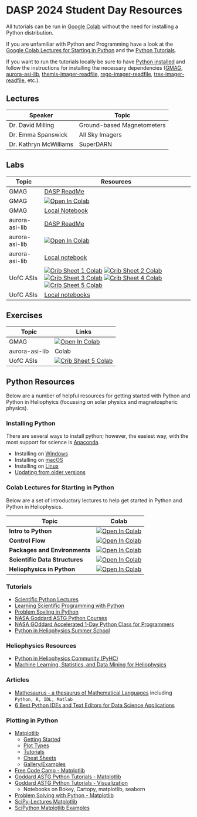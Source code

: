 # DASP 2024 Student Day Resources

All tutorials can be run in [Google Colab](https://research.google.com/colaboratory/faq.html) without the need for installing a Python distribution.

If you are unfamiliar with Python and Programming have a look at the [Google Colab Lectures for Starting in Python](#colab-lectures-for-starting-in-python) and the [Python Tutorials](#tutorials). 

If you want to run the tutorials locally be sure to have [Python installed](#installing-python) and follow the instructions for installing the necessary dependencies ([GMAG](/GMAG/README.md#gmag-installation), [aurora-asi-lib](https://aurora-asi-lib.readthedocs.io/en/latest/get_started.html), [themis-imager-readfile](https://github.com/ucalgary-aurora/themis-imager-readfile), [rego-imager-readfile](https://github.com/ucalgary-aurora/rego-imager-readfile), [trex-imager-readfile](https://github.com/ucalgary-aurora/trex-imager-readfile), etc.).

## Lectures

| Speaker | Topic |
|---------|-------|
| Dr. David Milling | Ground-based Magnetometers |
| Dr. Emma Spanswick | All Sky Imagers |
| Dr. Kathryn McWilliams | SuperDARN |

## Labs

| Topic | Resources |
|-------|-----------|
| GMAG  | [DASP ReadMe](/GMAG/README.md) |
| GMAG  | [![Open In Colab](https://colab.research.google.com/assets/colab-badge.svg)](https://colab.research.google.com/github/kylermurphy/DASP_2024/blob/main/GMAG/GMAG_DASP_Colab.ipynb) |
| GMAG  | [Local Notebook](https://github.com/kylermurphy/DASP_2024/blob/main/GMAG/GMAG_DASP_Local.ipynb) |
| aurora-asi-lib | [DASP ReadMe](https://github.com/kylermurphy/DASP_2024/tree/main/asilib) |
| aurora-asi-lib |  [![Open In Colab](https://colab.research.google.com/assets/colab-badge.svg)](https://colab.research.google.com/drive/14EqiaMibxc8KjQ3KKefipDSmS1lFpAat?usp=sharing) |
| aurora-asi-lib | [Local notebook](https://github.com/kylermurphy/DASP_2024/blob/main/asilib/2024_dasp_asilib_local.ipynb) |
| UofC ASIs | [![Crib Sheet 1 Colab](https://img.shields.io/badge/Open_Crib_Sheet_1_in_Colab-blue)](https://colab.research.google.com/github/ucalgary-aurora/crib-sheets/blob/main/python/_dasp_colabs/DASP2024_load_cal_plot_single_channel_asi_data.ipynb) [![Crib Sheet 2 Colab](https://img.shields.io/badge/Open_Crib_Sheet_2_in_Colab-blue)](https://colab.research.google.com/github/ucalgary-aurora/crib-sheets/blob/main/python/_dasp_colabs/DASP2024_load_cal_plot_multi_channel_asi_data.ipynb) [![Crib Sheet 3 Colab](https://img.shields.io/badge/Open_Crib_Sheet_3_in_Colab-blue)](https://colab.research.google.com/github/ucalgary-aurora/crib-sheets/blob/main/python/_dasp_colabs/DASP2024_georeferencing_single_channel_asi_data.ipynb) [![Crib Sheet 4 Colab](https://img.shields.io/badge/Open_Crib_Sheet_4_in_Colab-blue)](https://colab.research.google.com/github/ucalgary-aurora/crib-sheets/blob/main/python/_dasp_colabs/DASP2024_georeferencing_multi_channel_asi_data.ipynb) [![Crib Sheet 5 Colab](https://img.shields.io/badge/Open_Crib_Sheet_5_in_Colab-blue)](https://colab.research.google.com/github/ucalgary-aurora/crib-sheets/blob/main/python/_dasp_colabs/DASP2024_multi_network_mosaic.ipynb) |
| UofC ASIs | [Local notebooks](https://data.phys.ucalgary.ca/working_with_data/index.html#crib-sheets) |

## Exercises

| Topic | Links |
|-------|-------|
| GMAG  |  [![Open In Colab](https://colab.research.google.com/assets/colab-badge.svg)](https://colab.research.google.com/github/kylermurphy/DASP_2024/blob/main/exercises/GMAG_project.ipynb)  |
| aurora-asi-lib | Colab |
| UofC ASIs | [![Crib Sheet 5 Colab](https://colab.research.google.com/assets/colab-badge.svg)](https://colab.research.google.com/github/ucalgary-aurora/crib-sheets/blob/main/python/_dasp_colabs/DASP2024_exercises.ipynb) |

## Python Resources

Below are a number of helpful resources for getting started with Python and Python in Heliophyics (focussing on solar physics and magnetospheric physics). 

### Installing Python

There are several ways to install python; however, the easiest way, with the most support for science is [Anaconda][1]. 

- Installing on [Windows][2]
- Installing on [macOS][3]
- Installing on [Linux][4]
- [Updating from older versions][5]


### Colab Lectures for Starting in Python

Below are a set of introductory lectures to help get started in Python and Python in Heliophysics.

| Topic | Colab |
|-------|-------|
| **Intro to Python** |  [![Open In Colab](https://colab.research.google.com/assets/colab-badge.svg)](https://colab.research.google.com/github/kylermurphy/STFC_SS_2022/blob/main/Notebooks/Intro_to_Python.ipynb) |
| **Control Flow** | [![Open In Colab](https://colab.research.google.com/assets/colab-badge.svg)](https://colab.research.google.com/github/kylermurphy/STFC_SS_2022/blob/main/Notebooks/Control_Flow.ipynb) |
| **Packages and Environments** | [![Open In Colab](https://colab.research.google.com/assets/colab-badge.svg)](https://colab.research.google.com/github/kylermurphy/STFC_SS_2022/blob/main/Notebooks/Packages_and_Environments.ipynb) |
| **Scientific Data Structures** | [![Open In Colab](https://colab.research.google.com/assets/colab-badge.svg)](https://colab.research.google.com/github/kylermurphy/STFC_SS_2022/blob/main/Notebooks/Scientific_Data_Structures.ipynb) |
| **Heliophysics in Python** | [![Open In Colab](https://colab.research.google.com/assets/colab-badge.svg)](https://colab.research.google.com/github/kylermurphy/STFC_SS_2022/blob/main/Notebooks/Heliophysics_in_Python.ipynb) |

### Tutorials

- [Scientific Python Lectures](https://lectures.scientific-python.org/)
- [Learning Scientific Programming with Python](https://scipython.com/)
- [Problem Sovling in Python](https://problemsolvingwithpython.com/)
- [NASA Goddard ASTG Python Courses](https://github.com/astg606/py_courses)
- [NASA GOddard Accelerated 1-Day Python Class for Programmers](https://astg606.github.io/py_courses/one_day_beginner/)
- [Python in Heliophysics Summer School](https://heliopython.org/summer-school)

### Heliophysics Resources

- [Python in Heliophysics Community (PyHC)](https://heliopython.org/)
- [Machine Learning, Statistics, and Data Mining for Heliophysics](https://helioml.org/Introduction/title.html)

### Articles

- [Mathesaurus - a thesaurus of Mathematical Languages](http://mathesaurus.sourceforge.net/) including ```Python, R, IDL, Matlab```
- [6 Best Python IDEs and Text Editors for Data Science Applications](https://medium.com/towards-data-science/6-best-python-ides-and-text-editors-for-data-science-applications-6986c4522e61)

### Plotting in Python

- [Matplotlib](https://matplotlib.org/)
    - [Getting Started](https://matplotlib.org/stable/users/getting_started/)
    - [Plot Types](https://matplotlib.org/stable/plot_types/index.html)
    - [Tutorials](https://matplotlib.org/stable/tutorials/index)
    - [Cheat Sheets](https://matplotlib.org/cheatsheets/)
    - [Gallery/Examples](https://matplotlib.org/stable/gallery/index.html)
- [Free Code Camp - Matplotlib](https://www.freecodecamp.org/news/matplotlib-course-learn-python-data-visualization/)
- [Goddard ASTG Python Tutorials - Matplotlib](https://github.com/astg606/py_materials/tree/master/matplotlib)
- [Goddard ASTG Python Tutorials - Visualization](https://github.com/astg606/py_materials/tree/master/visualization)
    - Notebooks on Bokey, Cartopy, matplotlib, seaborn
- [Problem Solving with Python - Matplotlib](https://problemsolvingwithpython.com/06-Plotting-with-Matplotlib/06.00-Introduction/)
- [SciPy-Lectures Matplotlib](http://scipy-lectures.org/intro/matplotlib/index.html)
- [SciPython Matplotlib Examples](https://scipython.com/book2/chapter-7-matplotlib/)

[1]: https://www.anaconda.com/
[2]: https://docs.anaconda.com/free/anaconda/install/windows/
[3]: https://docs.anaconda.com/free/anaconda/install/mac-os/
[4]: https://docs.anaconda.com/free/anaconda/install/linux/
[5]: https://docs.anaconda.com/free/anaconda/install/update-version/
